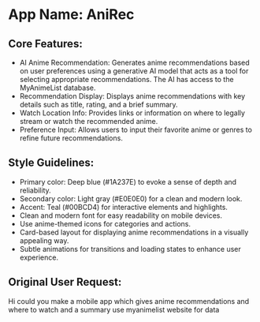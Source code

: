 # **App Name**: AniRec

## Core Features:

- AI Anime Recommendation: Generates anime recommendations based on user preferences using a generative AI model that acts as a tool for selecting appropriate recommendations. The AI has access to the MyAnimeList database.
- Recommendation Display: Displays anime recommendations with key details such as title, rating, and a brief summary.
- Watch Location Info: Provides links or information on where to legally stream or watch the recommended anime.
- Preference Input: Allows users to input their favorite anime or genres to refine future recommendations.

## Style Guidelines:

- Primary color: Deep blue (#1A237E) to evoke a sense of depth and reliability.
- Secondary color: Light gray (#E0E0E0) for a clean and modern look.
- Accent: Teal (#00BCD4) for interactive elements and highlights.
- Clean and modern font for easy readability on mobile devices.
- Use anime-themed icons for categories and actions.
- Card-based layout for displaying anime recommendations in a visually appealing way.
- Subtle animations for transitions and loading states to enhance user experience.

## Original User Request:
Hi could you make a mobile app which gives anime recommendations and where to watch and a summary use myanimelist website for data
  